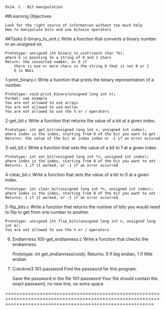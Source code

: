 ```

0x14. C - Bit manipulation

```

##Learning Objectives

    Look for the right source of information without too much help
    How to manipulate bits and use bitwise operators


##Tasks
0-binary_to_uint.c
Write a function that converts a binary number to an unsigned int.

    Prototype: unsigned int binary_to_uint(const char *b);
    where b is pointing to a string of 0 and 1 chars
    Return: the converted number, or 0 if
        there is one or more chars in the string b that is not 0 or 1
        b is NULL


1-print_binary.c
Write a function that prints the binary representation of a number.

    Prototype: void print_binary(unsigned long int n);
    Format: see example
    You are not allowed to use arrays
    You are not allowed to use malloc
    You are not allowed to use the % or / operators


2-get_bit.c
Write a function that returns the value of a bit at a given index.

    Prototype: int get_bit(unsigned long int n, unsigned int index);
    where index is the index, starting from 0 of the bit you want to get
    Returns: the value of the bit at index index or -1 if an error occured


3-set_bit.c
Write a function that sets the value of a bit to 1 at a given index.

    Prototype: int set_bit(unsigned long int *n, unsigned int index);
    where index is the index, starting from 0 of the bit you want to set
    Returns: 1 if it worked, or -1 if an error occurred


4-clear_bit.c
Write a function that sets the value of a bit to 0 at a given index.

    Prototype: int clear_bit(unsigned long int *n, unsigned int index);
    where index is the index, starting from 0 of the bit you want to set
    Returns: 1 if it worked, or -1 if an error occurred


5-flip_bits.c
Write a function that returns the number of bits you would need to flip to get from one number to another.

    Prototype: unsigned int flip_bits(unsigned long int n, unsigned long int m);
    You are not allowed to use the % or / operators


6. Endianness
100-get_endianness.c
Write a function that checks the endianness.

    Prototype: int get_endianness(void);
    Returns: 0 if big endian, 1 if little endian


7. Crackme3 
101-password
Find the password for this program.

    Save the password in the file 101-password
    Your file should contain the exact password, no new line, no extra space


================================================================================================================================================================



